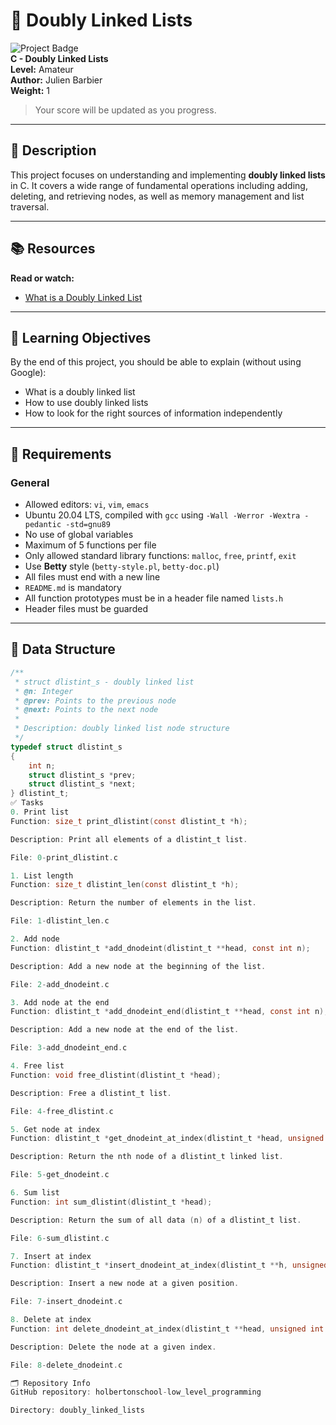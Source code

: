 # 📂 Doubly Linked Lists

![Project Badge](https://img.shields.io/badge/Progress-88.78%25-blue)  
**C - Doubly Linked Lists**  
**Level:** Amateur  
**Author:** Julien Barbier  
**Weight:** 1  

> Your score will be updated as you progress.

---

## 📝 Description

This project focuses on understanding and implementing **doubly linked lists** in C. It covers a wide range of fundamental operations including adding, deleting, and retrieving nodes, as well as memory management and list traversal.

---

## 📚 Resources

**Read or watch:**
- [What is a Doubly Linked List](https://www.geeksforgeeks.org/doubly-linked-list/)

---

## 🎯 Learning Objectives

By the end of this project, you should be able to explain (without using Google):

- What is a doubly linked list
- How to use doubly linked lists
- How to look for the right sources of information independently

---

## 📌 Requirements

### General

- Allowed editors: `vi`, `vim`, `emacs`
- Ubuntu 20.04 LTS, compiled with `gcc` using `-Wall -Werror -Wextra -pedantic -std=gnu89`
- No use of global variables
- Maximum of 5 functions per file
- Only allowed standard library functions: `malloc`, `free`, `printf`, `exit`
- Use **Betty** style (`betty-style.pl`, `betty-doc.pl`)
- All files must end with a new line
- `README.md` is mandatory
- All function prototypes must be in a header file named `lists.h`
- Header files must be guarded

---

## 🧱 Data Structure

```c
/**
 * struct dlistint_s - doubly linked list
 * @n: Integer
 * @prev: Points to the previous node
 * @next: Points to the next node
 *
 * Description: doubly linked list node structure
 */
typedef struct dlistint_s
{
    int n;
    struct dlistint_s *prev;
    struct dlistint_s *next;
} dlistint_t;
✅ Tasks
0. Print list
Function: size_t print_dlistint(const dlistint_t *h);

Description: Print all elements of a dlistint_t list.

File: 0-print_dlistint.c

1. List length
Function: size_t dlistint_len(const dlistint_t *h);

Description: Return the number of elements in the list.

File: 1-dlistint_len.c

2. Add node
Function: dlistint_t *add_dnodeint(dlistint_t **head, const int n);

Description: Add a new node at the beginning of the list.

File: 2-add_dnodeint.c

3. Add node at the end
Function: dlistint_t *add_dnodeint_end(dlistint_t **head, const int n);

Description: Add a new node at the end of the list.

File: 3-add_dnodeint_end.c

4. Free list
Function: void free_dlistint(dlistint_t *head);

Description: Free a dlistint_t list.

File: 4-free_dlistint.c

5. Get node at index
Function: dlistint_t *get_dnodeint_at_index(dlistint_t *head, unsigned int index);

Description: Return the nth node of a dlistint_t linked list.

File: 5-get_dnodeint.c

6. Sum list
Function: int sum_dlistint(dlistint_t *head);

Description: Return the sum of all data (n) of a dlistint_t list.

File: 6-sum_dlistint.c

7. Insert at index
Function: dlistint_t *insert_dnodeint_at_index(dlistint_t **h, unsigned int idx, int n);

Description: Insert a new node at a given position.

File: 7-insert_dnodeint.c

8. Delete at index
Function: int delete_dnodeint_at_index(dlistint_t **head, unsigned int index);

Description: Delete the node at a given index.

File: 8-delete_dnodeint.c

🗂️ Repository Info
GitHub repository: holbertonschool-low_level_programming

Directory: doubly_linked_lists

